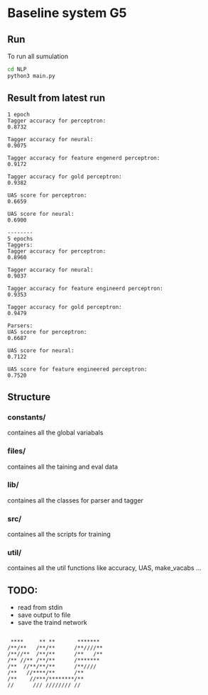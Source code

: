 # Baseline system G5

## Run
To run all sumulation 
```bash
cd NLP
python3 main.py
```
## Result from latest run 
```
1 epoch
Tagger accuracy for perceptron:
0.8732

Tagger accuracy for neural:
0.9075

Tagger accuracy for feature engenerd perceptron:
0.9172

Tagger accuracy for gold perceptron:
0.9382

UAS score for perceptron:
0.6659

UAS score for neural:
0.6900

--------
5 epochs
Taggers:
Tagger accuracy for perceptron:
0.8960

Tagger accuracy for neural:
0.9037

Tagger accuracy for feature engineerd perceptron:
0.9353

Tagger accuracy for gold perceptron:
0.9479

Parsers:
UAS score for perceptron:
0.6687

UAS score for neural:
0.7122

UAS score for feature engineered perceptron:
0.7520

```

## Structure

### constants/
containes all the global variabals 

### files/
containes all the taining and eval data

### lib/
containes all the classes for parser and tagger

### src/
containes all the scripts for training 

### util/
containes all the util functions like accuracy, UAS, make_vacabs ...

## TODO:

* read from stdin
* save output to file 
* save the traind network

```

 ****     ** **       ******* 
/**/**   /**/**      /**////**
/**//**  /**/**      /**   /**
/** //** /**/**      /******* 
/**  //**/**/**      /**////  
/**   //****/**      /**      
/**    //***/********/**      
//      /// //////// //       
```